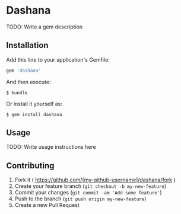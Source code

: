 # Dashana

TODO: Write a gem description

## Installation

Add this line to your application's Gemfile:

```ruby
gem 'dashana'
```

And then execute:

    $ bundle

Or install it yourself as:

    $ gem install dashana

## Usage

TODO: Write usage instructions here

## Contributing

1. Fork it ( https://github.com/[my-github-username]/dashana/fork )
2. Create your feature branch (`git checkout -b my-new-feature`)
3. Commit your changes (`git commit -am 'Add some feature'`)
4. Push to the branch (`git push origin my-new-feature`)
5. Create a new Pull Request
